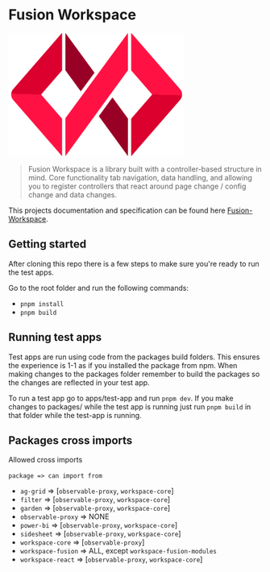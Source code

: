 # Fusion Workspace

<p style="text-align: left;"><img src="./documentation/fusion.png" width="350"></p>

> Fusion Workspace is a library built with a controller-based structure in mind. Core functionality tab navigation, data handling, and allowing you to register controllers that react around page change / config change and data changes.

This projects documentation and specification can be found here [Fusion-Workspace](https://equinor.github.io/fusion-workspace/).

## Getting started

After cloning this repo there is a few steps to make sure you're ready to run the test apps.

Go to the root folder and run the following commands:

- `pnpm install`
- `pnpm build`

## Running test apps

Test apps are run using code from the packages build folders. This ensures the experience is 1-1 as if you installed the package from npm. When making changes to the packages folder remember to build the packages so the changes are reflected in your test app.

To run a test app go to apps/test-app and run `pnpm dev`. If you make changes to packages/ while the test app is running just run `pnpm build` in that folder while the test-app is running.

## Packages cross imports

Allowed cross imports

`package => can import from`

- `ag-grid` => [`observable-proxy`, `workspace-core`]
- `filter` => [`observable-proxy`, `workspace-core`]
- `garden` => [`observable-proxy`, `workspace-core`]
- `observable-proxy` => NONE
- `power-bi` => [`observable-proxy`, `workspace-core`]
- `sidesheet` => [`observable-proxy`, `workspace-core`]
- `workspace-core` => [`observable-proxy`]
- `workspace-fusion` => ALL, except `workspace-fusion-modules`
- `workspace-react` => [`observable-proxy`, `workspace-core`]
